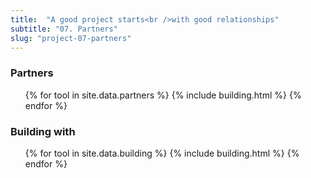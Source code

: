 ```yaml
---
title:  "A good project starts<br />with good relationships"
subtitle: "07. Partners"
slug: "project-07-partners"
---
```


<div class="building">
  <h3>Partners</h3>
  <ul>
    {% for tool in site.data.partners %}
      {% include building.html %}
    {% endfor %}
  </ul>
  <h3>Building with</h3>
  <ul class="b">
    {% for tool in site.data.building %}
      {% include building.html %}
    {% endfor %}
  </ul>
</div>
